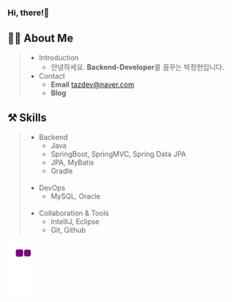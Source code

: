 ### Hi, there!🤗

## 🧙‍♂️ About Me
> * Introduction<br>
>   * 안녕하세요. **Backend-Developer**를 꿈꾸는 박정현입니다.
> * Contact
>   * **Email** tazdev@naver.com
>   * **Blog**

## ⚒️ Skills
> * Backend
>   * Java
>   * SpringBoot, SpringMVC, Spring Data JPA
>   * JPA, MyBatis
>   * Gradle<br><br>
> * DevOps
>   * MySQL, Oracle<br><br>
> * Collaboration & Tools
>   * IntelliJ, Eclipse
>   * Git, Github

![snake gif](https://github.com/taz-dev/taz-dev/blob/output/github-contribution-grid-snake.gif)

